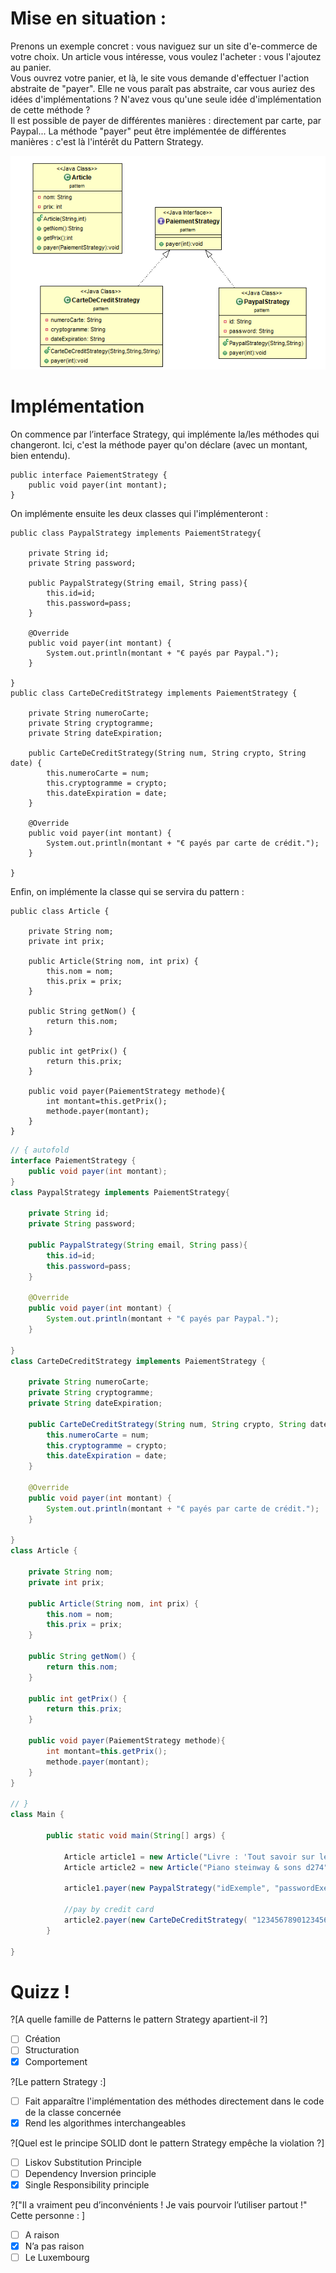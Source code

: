# Mise en situation :

Prenons un exemple concret : vous naviguez sur un site d'e-commerce de votre choix. Un article vous intéresse, vous voulez l'acheter : vous l'ajoutez au panier.  
Vous ouvrez votre panier, et là, le site vous demande d'effectuer l'action abstraite de "payer". Elle ne vous paraît pas abstraite, car vous auriez des idées d'implémentations ? N'avez vous qu'une seule idée d'implémentation de cette méthode ?  
Il est possible de payer de différentes manières : directement par carte, par Paypal...
La méthode "payer" peut être implémentée de différentes manières : c'est là l'intérêt du Pattern Strategy.

![UML Diagram](https://raw.githubusercontent.com/Lhudram/DesignPattern_Strategy/master/UML_Exemple.png)

# Implémentation

On commence par l’interface Strategy, qui implémente la/les méthodes qui changeront. Ici, c'est la méthode payer qu'on déclare (avec un montant, bien entendu).

	public interface PaiementStrategy {
		public void payer(int montant);
	}

On implémente ensuite les deux classes qui l'implémenteront :

	public class PaypalStrategy implements PaiementStrategy{
	
		private String id;
		private String password;
	
		public PaypalStrategy(String email, String pass){
			this.id=id;
			this.password=pass;
		}
	
		@Override
		public void payer(int montant) {
			System.out.println(montant + "€ payés par Paypal.");
		}

	}
	public class CarteDeCreditStrategy implements PaiementStrategy {

		private String numeroCarte;
		private String cryptogramme;
		private String dateExpiration;

		public CarteDeCreditStrategy(String num, String crypto, String date) {
			this.numeroCarte = num;
			this.cryptogramme = crypto;
			this.dateExpiration = date;
		}
	
		@Override
		public void payer(int montant) {
			System.out.println(montant + "€ payés par carte de crédit.");
		}

	}
	
Enfin, on implémente la classe qui se servira du pattern :

	public class Article {

		private String nom;
		private int prix;

		public Article(String nom, int prix) {
			this.nom = nom;
			this.prix = prix;
		}

		public String getNom() {
			return this.nom;
		}

		public int getPrix() {
			return this.prix;
		}
	
		public void payer(PaiementStrategy methode){
			int montant=this.getPrix();
			methode.payer(montant);
		}
	}



```java runnable
// { autofold
interface PaiementStrategy {
	public void payer(int montant);
}
class PaypalStrategy implements PaiementStrategy{
	
	private String id;
	private String password;
	
	public PaypalStrategy(String email, String pass){
		this.id=id;
		this.password=pass;
	}
	
	@Override
	public void payer(int montant) {
		System.out.println(montant + "€ payés par Paypal.");
	}

}
class CarteDeCreditStrategy implements PaiementStrategy {

	private String numeroCarte;
	private String cryptogramme;
	private String dateExpiration;

	public CarteDeCreditStrategy(String num, String crypto, String date) {
		this.numeroCarte = num;
		this.cryptogramme = crypto;
		this.dateExpiration = date;
	}

	@Override
	public void payer(int montant) {
		System.out.println(montant + "€ payés par carte de crédit.");
	}

}
class Article {

	private String nom;
	private int prix;

	public Article(String nom, int prix) {
		this.nom = nom;
		this.prix = prix;
	}

	public String getNom() {
		return this.nom;
	}

	public int getPrix() {
		return this.prix;
	}
	
	public void payer(PaiementStrategy methode){
		int montant=this.getPrix();
		methode.payer(montant);
	}
}

// }
class Main {

		public static void main(String[] args) {
			
			Article article1 = new Article("Livre : 'Tout savoir sur le pattern Strategy'",25);
			Article article2 = new Article("Piano steinway & sons d274",155690);
			
			article1.payer(new PaypalStrategy("idExemple", "passwordExemple"));
			
			//pay by credit card
			article2.payer(new CarteDeCreditStrategy( "1234567890123456", "786", "12/15"));
		}

}

```

# Quizz !

?[A quelle famille de Patterns le pattern Strategy apartient-il ?]
-[ ] Création
-[ ] Structuration
-[x] Comportement

?[Le pattern Strategy :]
-[ ] Fait apparaître l'implémentation des méthodes directement dans le code de la classe concernée
-[X] Rend les algorithmes interchangeables

?[Quel est le principe SOLID dont le pattern Strategy empêche la violation ?]
-[ ] Liskov Substitution Principle
-[ ] Dependency Inversion principle
-[X] Single Responsibility principle

?["Il a vraiment peu d’inconvénients ! Je vais pourvoir l’utiliser partout !" Cette personne : ]
-[ ] A raison
-[X] N’a pas raison
-[ ] Le Luxembourg
